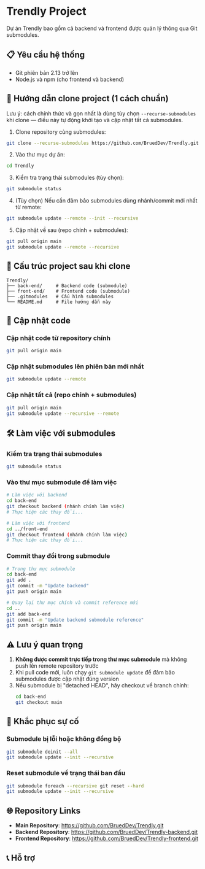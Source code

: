 # Trendly Project

Dự án Trendly bao gồm cả backend và frontend được quản lý thông qua Git submodules.

## 📋 Yêu cầu hệ thống
- Git phiên bản 2.13 trở lên
- Node.js và npm (cho frontend và backend)

## 🚀 Hướng dẫn clone project (1 cách chuẩn)

Lưu ý: cách chính thức và gọn nhất là dùng tùy chọn `--recurse-submodules` khi clone — điều này tự động khởi tạo và cập nhật tất cả submodules.

1. Clone repository cùng submodules:

```bash
git clone --recurse-submodules https://github.com/BruedDev/Trendly.git
```

2. Vào thư mục dự án:

```bash
cd Trendly
```

3. Kiểm tra trạng thái submodules (tùy chọn):

```bash
git submodule status
```

4. (Tùy chọn) Nếu cần đảm bảo submodules dùng nhánh/commit mới nhất từ remote:

```bash
git submodule update --remote --init --recursive
```

5. Cập nhật về sau (repo chính + submodules):

```bash
git pull origin main
git submodule update --remote --recursive
```

## 📁 Cấu trúc project sau khi clone
```
Trendly/
├── back-end/     # Backend code (submodule)
├── front-end/    # Frontend code (submodule)
├── .gitmodules   # Cấu hình submodules
└── README.md     # File hướng dẫn này
```

## 🔄 Cập nhật code

### Cập nhật code từ repository chính
```bash
git pull origin main
```

### Cập nhật submodules lên phiên bản mới nhất
```bash
git submodule update --remote
```

### Cập nhật tất cả (repo chính + submodules)
```bash
git pull origin main
git submodule update --recursive --remote
```

## 🛠️ Làm việc với submodules

### Kiểm tra trạng thái submodules
```bash
git submodule status
```

### Vào thư mục submodule để làm việc
```bash
# Làm việc với backend
cd back-end
git checkout backend (nhánh chính làm việc)
# Thực hiện các thay đổi...

# Làm việc với frontend
cd ../front-end
git checkout frontend (nhánh chính làm việc)
# Thực hiện các thay đổi...
```

### Commit thay đổi trong submodule
```bash
# Trong thư mục submodule
cd back-end
git add .
git commit -m "Update backend"
git push origin main

# Quay lại thư mục chính và commit reference mới
cd ..
git add back-end
git commit -m "Update backend submodule reference"
git push origin main
```

## ⚠️ Lưu ý quan trọng

1. **Không được commit trực tiếp trong thư mục submodule** mà không push lên remote repository trước
2. Khi pull code mới, luôn chạy `git submodule update` để đảm bảo submodules được cập nhật đúng version
3. Nếu submodule bị "detached HEAD", hãy checkout về branch chính:
   ```bash
   cd back-end
   git checkout main
   ```

## 🔧 Khắc phục sự cố

### Submodule bị lỗi hoặc không đồng bộ
```bash
git submodule deinit --all
git submodule update --init --recursive
```

### Reset submodule về trạng thái ban đầu
```bash
git submodule foreach --recursive git reset --hard
git submodule update --init --recursive
```

## 🌐 Repository Links
- **Main Repository**: https://github.com/BruedDev/Trendly.git
- **Backend Repository**: https://github.com/BruedDev/Trendly-backend.git
- **Frontend Repository**: https://github.com/BruedDev/Trendly-frontend.git

## 📞 Hỗ trợ
